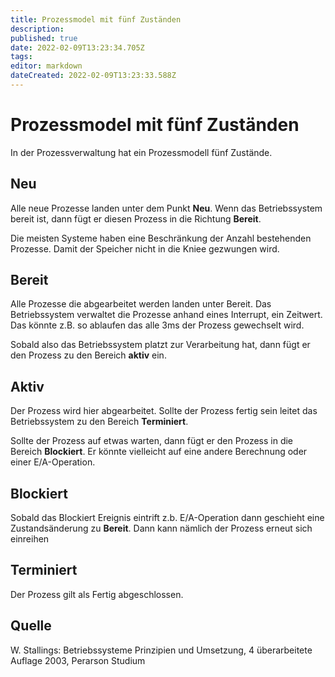 ```yaml
---
title: Prozessmodel mit fünf Zuständen
description: 
published: true
date: 2022-02-09T13:23:34.705Z
tags: 
editor: markdown
dateCreated: 2022-02-09T13:23:33.588Z
---
```


# Prozessmodel mit fünf Zuständen

In der Prozessverwaltung hat ein Prozessmodell fünf Zustände.

## Neu

Alle neue Prozesse landen unter dem Punkt **Neu**. Wenn das
Betriebssystem bereit ist, dann fügt er diesen Prozess in die Richtung
**Bereit**.

Die meisten Systeme haben eine Beschränkung der Anzahl bestehenden
Prozesse. Damit der Speicher nicht in die Kniee gezwungen wird.

## Bereit

Alle Prozesse die abgearbeitet werden landen unter Bereit. Das
Betriebssystem verwaltet die Prozesse anhand eines Interrupt, ein
Zeitwert. Das könnte z.B. so ablaufen das alle 3ms der Prozess
gewechselt wird.

Sobald also das Betriebssystem platzt zur Verarbeitung hat, dann fügt er
den Prozess zu den Bereich **aktiv** ein.

## Aktiv

Der Prozess wird hier abgearbeitet. Sollte der Prozess fertig sein
leitet das Betriebssystem zu den Bereich **Terminiert**.

Sollte der Prozess auf etwas warten, dann fügt er den Prozess in die
Bereich **Blockiert**. Er könnte vielleicht auf eine andere Berechnung
oder einer E/A-Operation.

## Blockiert

Sobald das Blockiert Ereignis eintrift z.b. E/A-Operation dann geschieht
eine Zustandsänderung zu **Bereit**. Dann kann nämlich der Prozess
erneut sich einreihen

## Terminiert

Der Prozess gilt als Fertig abgeschlossen.

## Quelle

W. Stallings: Betriebssysteme Prinzipien und Umsetzung, 4 überarbeitete
Auflage 2003, Perarson Studium